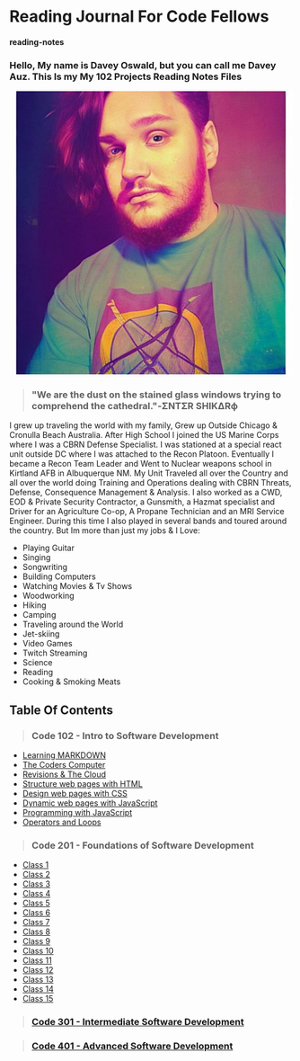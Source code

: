 # Reading Journal For Code Fellows

#### reading-notes

### Hello, My name is Davey Oswald, but you can call me Davey Auz. This Is my My 102 Projects Reading Notes Files

![Photo of Me](DaveyPhoto1.jpg)

>### "We are the dust on the stained glass windows trying to comprehend the cathedral."-ΣNTΣR SHIKΔRф

I grew up traveling the world with my family, Grew up Outside Chicago & Cronulla Beach Australia. After High School I joined the US Marine Corps where I was a CBRN Defense Specialist. I was stationed at a special react unit outside DC where I was attached to the Recon Platoon. Eventually I became a Recon Team Leader and Went to Nuclear weapons school in Kirtland AFB in Albuquerque NM. My Unit Traveled all over the Country and all over the world doing Training and Operations dealing with CBRN Threats, Defense, Consequence Management & Analysis. I also worked as a CWD, EOD & Private Security Contractor, a Gunsmith, a Hazmat specialist and Driver for an Agriculture Co-op, A Propane Technician and an MRI Service Engineer. During this time I also played in several bands and toured around the country. But Im more than just my jobs & I Love:

* Playing Guitar
* Singing
* Songwriting
* Building Computers
* Watching Movies & Tv Shows
* Woodworking
* Hiking
* Camping
* Traveling around the World
* Jet-skiing
* Video Games
* Twitch Streaming
* Science
* Reading
* Cooking & Smoking Meats

## Table Of Contents

>### Code 102 - Intro to Software Development

* [Learning MARKDOWN](./102/Class1.md)
* [The Coders Computer](./102/Class2.md)
* [Revisions & The Cloud](./102/Class3.md)
* [Structure web pages with HTML](./102/Class4.md)
* [Design web pages with CSS](./102/Class5.md)
* [Dynamic web pages with JavaScript](./102/Class6.md)
* [Programming with JavaScript](./102/Class7.md)
* [Operators and Loops](./102/Class8.md)

>### Code 201 - Foundations of Software Development

* [Class 1](./201/Class1.md)
* [Class 2](./201/Class2.md)
* [Class 3](./201/Class3.md)
* [Class 4](./201/Class4.md)
* [Class 5](./201/Class5.md)
* [Class 6](./201/Class6.md)
* [Class 7](./201/Class7.md)
* [Class 8](./201/Class8.md)
* [Class 9](./201/Class9.md)
* [Class 10](./201/Class10.md)
* [Class 11](./201/Class11.md)
* [Class 12](./201/Class12.md)
* [Class 13](./201/Class13.md)
* [Class 14](./201/Class14.md)
* [Class 15](./201/Class15.md)

>### [Code 301 - Intermediate Software Development](./Code%20301%20-%20Intermediate%20Software%20Development/)

>### [Code 401 - Advanced Software Development](./Code%20401%20-%20Advanced%20Software%20Development/)